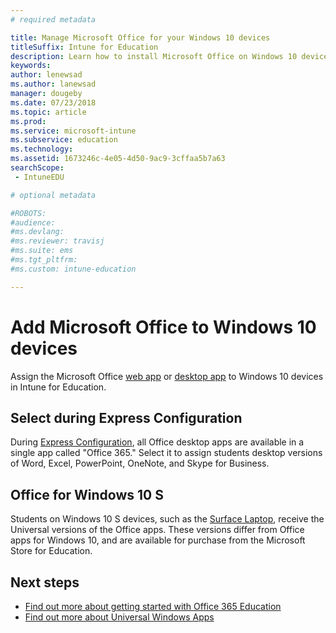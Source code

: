 ```yaml
---
# required metadata

title: Manage Microsoft Office for your Windows 10 devices
titleSuffix: Intune for Education
description: Learn how to install Microsoft Office on Windows 10 devices.
keywords:
author: lenewsad
ms.author: lanewsad
manager: dougeby
ms.date: 07/23/2018
ms.topic: article
ms.prod:
ms.service: microsoft-intune
ms.subservice: education
ms.technology:
ms.assetid: 1673246c-4e05-4d50-9ac9-3cffaa5b7a63
searchScope:
 - IntuneEDU

# optional metadata

#ROBOTS:
#audience:
#ms.devlang:
#ms.reviewer: travisj
#ms.suite: ems
#ms.tgt_pltfrm:
#ms.custom: intune-education

---
```


# Add Microsoft Office to Windows 10 devices

Assign the Microsoft Office [web app](add-web-apps-edu.md) or [desktop app](add-desktop-apps-edu.md) to Windows 10 devices in Intune for Education.    
## Select during Express Configuration
During [Express Configuration](Express-configuration-intune-edu.md), all Office desktop apps are available in a single app called "Office 365." Select it to assign students desktop versions of Word, Excel, PowerPoint, OneNote, and Skype for Business.  

## Office for Windows 10 S

Students on Windows 10 S devices, such as the [Surface Laptop](https://www.microsoft.com/surface/devices/surface-laptop/overview), receive the Universal versions of the Office apps. These versions differ from Office apps for Windows 10, and are available for purchase from the Microsoft Store for Education. 

## Next steps

- [Find out more about getting started with Office 365 Education](https://support.office.com/article/Get-started-with-Office-365-Education-AB02ABE5-A1EE-458C-B749-5B44416CCF14)
- [Find out more about Universal Windows Apps](https://docs.microsoft.com/windows/uwp/get-started/whats-a-uwp)

